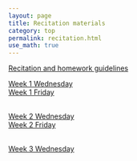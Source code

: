 ```yaml
---
layout: page
title: Recitation materials
category: top
permalink: recitation.html
use_math: true
---
```


<a href="recitation/rec-guidelines.pdf">Recitation and homework guidelines</a>

<a href="recitation/rec1.pdf">Week 1 Wednesday</a><br>
<a href="recitation/rec2.pdf">Week 1 Friday</a><br><br>

<a href="recitation/rec3.pdf">Week 2 Wednesday</a><br>
<a href="recitation/rec4.pdf">Week 2 Friday</a><br><br>

<a href="recitation/rec5.pdf">Week 3 Wednesday</a><br>
